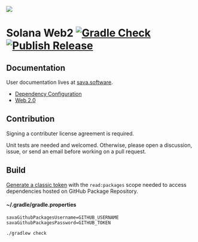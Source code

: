 ![](https://github.com/sava-software/sava/blob/003cf88b3cd2a05279027557f23f7698662d2999/assets/images/solana_java_cup.svg)

# Solana Web2 [![Gradle Check](https://github.com/sava-software/solana-web2/actions/workflows/build.yml/badge.svg)](https://github.com/sava-software/solana-web2/actions/workflows/build.yml) [![Publish Release](https://github.com/sava-software/solana-web2/actions/workflows/publish.yml/badge.svg)](https://github.com/sava-software/solana-web2/actions/workflows/publish.yml)

## Documentation

User documentation lives at [sava.software](https://sava.software/).

* [Dependency Configuration](https://sava.software/quickstart)
* [Web 2.0](https://sava.software/libraries/web2)

## Contribution

Signing a contributer license agreement is required.

Unit tests are needed and welcomed. Otherwise, please open a discussion, issue, or send an email before working on a
pull request.

## Build

[Generate a classic token](https://github.com/settings/tokens) with the `read:packages` scope needed to access
dependencies hosted on GitHub Package Repository.

#### ~/.gradle/gradle.properties

```properties
savaGithubPackagesUsername=GITHUB_USERNAME
savaGithubPackagesPassword=GITHUB_TOKEN
```

```shell
./gradlew check
```
